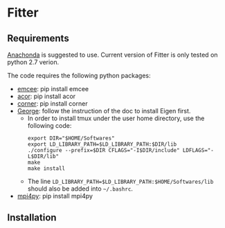 # Fitter

## Requirements

[Anachonda](https://www.continuum.io/) is suggested to use. Current version of Fitter is only tested on python 2.7 verion.

The code requires the following python packages:
* [emcee](http://dan.iel.fm/emcee/current/): pip install emcee
* [acor](https://github.com/dfm/acor): pip install acor
* [corner](http://corner.readthedocs.io/en/latest/#): pip install corner
* [George](http://dan.iel.fm/george/current/): follow the instruction of the doc to install Eigen first.
  * In order to install tmux under the user home directory, use the following code:
    ```
    export DIR="$HOME/Softwares"
    export LD_LIBRARY_PATH=$LD_LIBRARY_PATH:$DIR/lib
    ./configure --prefix=$DIR CFLAGS="-I$DIR/include" LDFLAGS="-L$DIR/lib"
    make
    make install
    ```
  * The line `LD_LIBRARY_PATH=$LD_LIBRARY_PATH:$HOME/Softwares/lib` should also be added into `~/.bashrc`.
* [mpi4py](http://pythonhosted.org/mpi4py/): pip install mpi4py

## Installation
